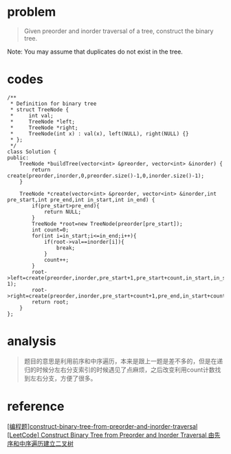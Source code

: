 # problem
>Given preorder and inorder traversal of a tree, construct the binary tree.

Note: 
You may assume that duplicates do not exist in the tree.

# codes
```
/**
 * Definition for binary tree
 * struct TreeNode {
 *     int val;
 *     TreeNode *left;
 *     TreeNode *right;
 *     TreeNode(int x) : val(x), left(NULL), right(NULL) {}
 * };
 */
class Solution {
public:
    TreeNode *buildTree(vector<int> &preorder, vector<int> &inorder) {
        return create(preorder,inorder,0,preorder.size()-1,0,inorder.size()-1);
    }
    
    TreeNode *create(vector<int> &preorder, vector<int> &inorder,int pre_start,int pre_end,int in_start,int in_end) {
        if(pre_start>pre_end){
            return NULL;
        }
        TreeNode *root=new TreeNode(preorder[pre_start]);
        int count=0;
        for(int i=in_start;i<=in_end;i++){
            if(root->val==inorder[i]){
                break;
            }
            count++;
        }
        root->left=create(preorder,inorder,pre_start+1,pre_start+count,in_start,in_start+count-1);
        root->right=create(preorder,inorder,pre_start+count+1,pre_end,in_start+count+1,in_end);
        return root;
    }
};
```

# analysis
>题目的意思是利用前序和中序遍历，本来是跟上一题是差不多的，但是在递归的时候分左右分支索引的时候遇见了点麻烦，之后改变利用count计数找到左右分支，方便了很多。

# reference
[[编程题]construct-binary-tree-from-preorder-and-inorder-traversal][1]
[[LeetCode] Construct Binary Tree from Preorder and Inorder Traversal 由先序和中序遍历建立二叉树][2]

[1]: https://www.nowcoder.com/questionTerminal/0ee054a8767c4a6c96ddab65e08688f4
[2]: https://www.cnblogs.com/grandyang/p/4296500.html
